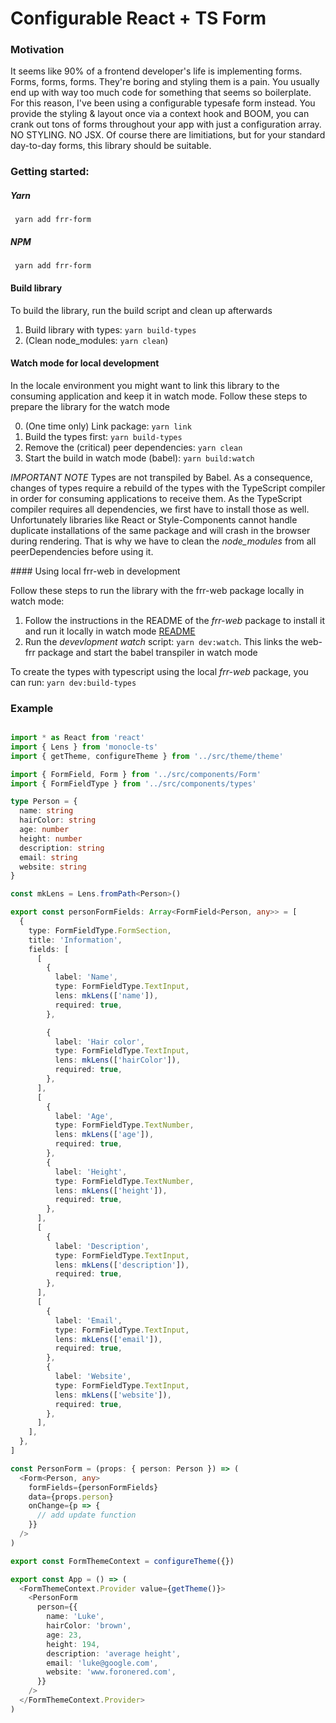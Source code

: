 # Configurable React + TS Form

### Motivation

It seems like 90% of a frontend developer's life is implementing forms. Forms, forms, forms. They're boring and styling them is a pain. You usually end up with way too much code for something that seems so boilerplate. For this reason, I've been using a configurable typesafe form instead. You provide the styling & layout once via a context hook and BOOM, you can crank out tons of forms throughout your app with just a configuration array. NO STYLING. NO JSX. Of course there are limitiations, but for your standard day-to-day forms, this library should be suitable. 

### Getting started:

##### Yarn
```
 yarn add frr-form
```

##### NPM
```
 yarn add frr-form
```

#### Build library

To build the library, run the build script and clean up afterwards
1. Build library with types: ```yarn build-types```
2. (Clean node_modules: ```yarn clean```)

#### Watch mode for local development

In the locale environment you might want to link this library to the consuming application and keep it in watch mode. Follow these steps to prepare the library for the watch mode

0. (One time only) Link package: ```yarn link```
1. Build the types first: ```yarn build-types```
2. Remove the (critical) peer dependencies: ```yarn clean```
3. Start the build in watch mode (babel): ```yarn build:watch```

*IMPORTANT NOTE* Types are not transpiled by Babel. As a consequence, changes of types require a rebuild of the types with the TypeScript compiler in order for consuming applications to receive them.
As the TypeScript compiler requires all dependencies, we first have to install those as well. Unfortunately libraries like React or Style-Components cannot handle duplicate installations of the same package and will crash in the browser during rendering.
That is why we have to clean the _node_modules_ from all peerDependencies before using it.

#### Using local frr-web in development

Follow these steps to run the library with the frr-web package locally in watch mode:
  1. Follow the instructions in the README of the _frr-web_ package to install it and run it locally in watch mode [README](https://github.com/lukezirngibl/frr-web/blob/master/README.md#linking-local-frr-web-library)
  2. Run the _devevlopment watch_ script: ```yarn dev:watch```. This links the web-frr package and start the babel transpiler in watch mode

To create the types with typescript using the local _frr-web_ package, you can run:
```yarn dev:build-types```

### Example

```ts

import * as React from 'react'
import { Lens } from 'monocle-ts'
import { getTheme, configureTheme } from '../src/theme/theme'

import { FormField, Form } from '../src/components/Form'
import { FormFieldType } from '../src/components/types'

type Person = {
  name: string
  hairColor: string
  age: number
  height: number
  description: string
  email: string
  website: string
}

const mkLens = Lens.fromPath<Person>()

export const personFormFields: Array<FormField<Person, any>> = [
  {
    type: FormFieldType.FormSection,
    title: 'Information',
    fields: [
      [
        {
          label: 'Name',
          type: FormFieldType.TextInput,
          lens: mkLens(['name']),
          required: true,
        },

        {
          label: 'Hair color',
          type: FormFieldType.TextInput,
          lens: mkLens(['hairColor']),
          required: true,
        },
      ],
      [
        {
          label: 'Age',
          type: FormFieldType.TextNumber,
          lens: mkLens(['age']),
          required: true,
        },
        {
          label: 'Height',
          type: FormFieldType.TextNumber,
          lens: mkLens(['height']),
          required: true,
        },
      ],
      [
        {
          label: 'Description',
          type: FormFieldType.TextInput,
          lens: mkLens(['description']),
          required: true,
        },
      ],
      [
        {
          label: 'Email',
          type: FormFieldType.TextInput,
          lens: mkLens(['email']),
          required: true,
        },
        {
          label: 'Website',
          type: FormFieldType.TextInput,
          lens: mkLens(['website']),
          required: true,
        },
      ],
    ],
  },
]

const PersonForm = (props: { person: Person }) => (
  <Form<Person, any>
    formFields={personFormFields}
    data={props.person}
    onChange={p => {
      // add update function
    }}
  />
)

export const FormThemeContext = configureTheme({})

export const App = () => (
  <FormThemeContext.Provider value={getTheme()}>
    <PersonForm
      person={{
        name: 'Luke',
        hairColor: 'brown',
        age: 23,
        height: 194,
        description: 'average height',
        email: 'luke@google.com',
        website: 'www.foronered.com',
      }}
    />
  </FormThemeContext.Provider>
)

```
